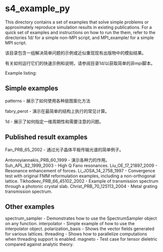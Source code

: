 # s4_example_py

This directory contains a set of examples that solve simple problems
or approximately reproduce simulation results in existing publications.
For a quick set of examples and instructions on how to run the them,
refer to the directories 1d/ for a simple non-MPI script, and
MPI_example/ for a simple MPI script.

该目录包含一组解决简单问题的示例或近似重现现有出版物中的模拟结果。

有关如何运行它们的快速示例和说明，请参阅目录1d/以获取简单的非mpi脚本。

Example listing:

Simple examples
---------------
patterns    - 展示了如何使用各种层图案化方法

fabry_perot - 演示在最简单的结构上执行的常见计算。

1d          - 展示了如何指定一维周期性和需要注意的问题。


Published result examples
-------------------------
Fan_PRB_65_2002             - 通过光子晶体平板传输光谱的简单例子。

Antonoyiannakis_PRB_60_1999 - 演示各种力的作用。
Suh_APL_82_1999_2003        - High Q Fano resonances.
Liu_OE_17_21897_2009        - Resonance enhancement of forces.
Li_JOSA_14_2758_1997        - Convergence test with original FMM
                              reformulation examples, including
                              a non-orthogonal lattice.
Tikhodeev_PRB_66_45102_2002 - Example of transmission spectrum
                              through a photonic crystal slab.
Christ_PRB_70_125113_2004   - Metal grating transmission spectrum.


Other examples
--------------
spectrum_sampler - Demonstrates how to use the SpectrumSampler
                   object on any function.
interpolator - Simple example of how to use the interpolator
               object.
polarization_basis - Shows the vector fields generated for
                     various lattices.
threading - Shows how to parallelize computations when threading
            support is enabled.
magneto - Test case for tensor dieletric compared against analytic
          theory.
